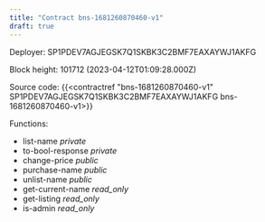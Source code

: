 ```yaml
---
title: "Contract bns-1681260870460-v1"
draft: true
---
```

Deployer: SP1PDEV7AGJEGSK7Q1SKBK3C2BMF7EAXAYWJ1AKFG


 



Block height: 101712 (2023-04-12T01:09:28.000Z)

Source code: {{<contractref "bns-1681260870460-v1" SP1PDEV7AGJEGSK7Q1SKBK3C2BMF7EAXAYWJ1AKFG bns-1681260870460-v1>}}

Functions:

* list-name _private_
* to-bool-response _private_
* change-price _public_
* purchase-name _public_
* unlist-name _public_
* get-current-name _read_only_
* get-listing _read_only_
* is-admin _read_only_
